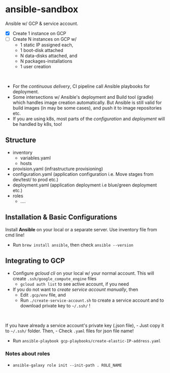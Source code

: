 # ansible-sandbox

Ansible w/ GCP & service account.


- [x] Create 1 instance on GCP
- [ ] Create N instances on GCP w/
    - 1 static IP assigned each, 
    - 1 boot-disk attached
    - N data-disks attached, and 
    - N packages-installations
    - 1 user creation

<br>

- For the _continuous delivery_, CI pipeline call Ansible playbooks for deployment. 
- Some intersections w/ Ansible's deployment and Build tool (gradle) which handles image creation automatically. But Ansible is still valid for build images (in may be some cases), and push it to image repositories etc.
- If you are using k8s, most parts of the _configuration_ and _deployment_ will be handled by k8s, too!

## Structure

- inventory
    - variables.yaml
    - hosts
- provision.yaml (infrastructure provisioning)
- configuration.yaml (application configuration i.e. Move stages from dev/test/ to prod etc.)
- deployment.yaml (application deployment i.e blue/green deployment etc.)
- roles
    - ....


## Installation & Basic Configurations

Install **Ansible** on your local or a separate server. Use inventory file from cmd line! 


- Run `brew install ansible`, then check `ansible --version`


## Integrating to GCP

- Configure _gcloud cli_ on your local w/ your normal account. This will create `.ssh/google_compute_engine` files
    - `gcloud auth list` to see active account, if you need
- If you do not want to _create service account manually_, then 
    - Edit `.gcp/env` file, and 
    - Run `./create-service-account.sh` to create a service account and to download private key to `~/.ssh/` !
<br> 

If you have already a service account's private key (.json file), 
    - Just copy it to `~/.ssh/` folder. Then,
    - Check `.yaml` files for json file name!
- Run `ansible-playbook gcp-playbooks/create-elastic-IP-address.yaml`


### Notes about roles

- `ansible-galaxy role init --init-path . ROLE_NAME`